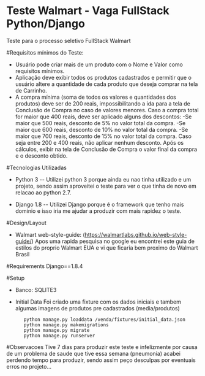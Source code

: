 # Teste Walmart - Vaga FullStack Python/Django
Teste para o processo seletivo FullStack Walmart

#Requisitos mínimos do Teste:
 - Usuário pode criar mais de um produto com o Nome e Valor como requisitos mínimos.
 - Aplicação deve exibir todos os produtos cadastrados e permitir que o usuário altere a quantidade de cada produto que deseja comprar na tela de Carrinho.
 - A compra mínima (soma de todos os valores e quantidades dos produtos) deve ser de 200 reais, impossibilitando a ida para a tela de Conclusão de Compra no caso de valores menores.
Caso a compra total for maior que 400 reais, deve ser aplicado alguns dos descontos:
-Se maior que 500 reais, desconto de 5% no valor total da compra.
-Se maior que 600 reais, desconto de 10% no valor total da compra.
-Se maior que 700 reais, desconto de 15% no valor total da compra.
Caso seja entre 200 e 400 reais, não aplicar nenhum desconto.
Após os cálculos, exibir na tela de Conclusão de Compra o valor final da compra e o desconto obtido.

#Tecnologias Utilizadas
 - Python 3
 -- Utilizei python 3 porque ainda eu nao tinha utilizado e um projeto, sendo assim aproveitei o teste para ver o que tinha de novo em relacao ao python 2.7.

 - Django 1.8
 -- Utilizei Django porque é o framework que tenho mais dominio e isso iria me ajudar a produzir com mais rapidez o teste. 

#Design/Layout
 - Walmart web-style-guide: (https://walmartlabs.github.io/web-style-guide/)
     Apos uma rapida pesquisa no google eu encontrei este guia de estilos do proprio Walmart EUA e vi que ficaria bem proximo do Walmart Brasil 
 
#Requirements
Django==1.8.4

#Setup
- Banco: SQLITE3

- Initial Data
Foi criado uma fixture com os dados iniciais e tambem algumas imagens de produtos pre cadastrados (media/produtos)

         python manage.py loaddata /venda/fixtures/initial_data.json
         python manage.py makemigrations
         python manage.py migrate
         python manage.py runserver

#Observacoes
Tive 7 dias para produzir este teste e infelizmente por causa de um problema de saude que tive essa semana (pneumonia) acabei perdendo tempo para produzir,
sendo assim peço desculpas por eventuais erros no projeto...


